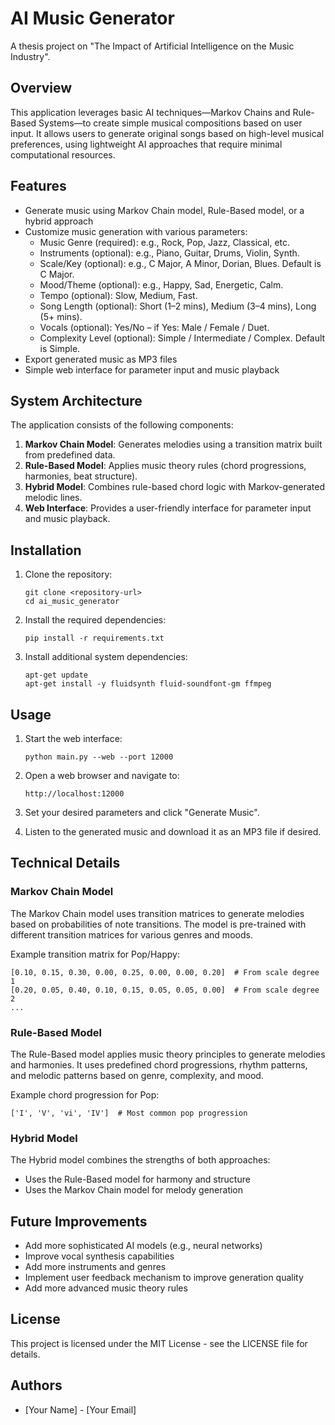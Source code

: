 # AI Music Generator

A thesis project on "The Impact of Artificial Intelligence on the Music Industry".

## Overview

This application leverages basic AI techniques—Markov Chains and Rule-Based Systems—to create simple musical compositions based on user input. It allows users to generate original songs based on high-level musical preferences, using lightweight AI approaches that require minimal computational resources.

## Features

- Generate music using Markov Chain model, Rule-Based model, or a hybrid approach
- Customize music generation with various parameters:
  - Music Genre (required): e.g., Rock, Pop, Jazz, Classical, etc.
  - Instruments (optional): e.g., Piano, Guitar, Drums, Violin, Synth.
  - Scale/Key (optional): e.g., C Major, A Minor, Dorian, Blues. Default is C Major.
  - Mood/Theme (optional): e.g., Happy, Sad, Energetic, Calm.
  - Tempo (optional): Slow, Medium, Fast.
  - Song Length (optional): Short (1–2 mins), Medium (3–4 mins), Long (5+ mins).
  - Vocals (optional): Yes/No – if Yes: Male / Female / Duet.
  - Complexity Level (optional): Simple / Intermediate / Complex. Default is Simple.
- Export generated music as MP3 files
- Simple web interface for parameter input and music playback

## System Architecture

The application consists of the following components:

1. **Markov Chain Model**: Generates melodies using a transition matrix built from predefined data.
2. **Rule-Based Model**: Applies music theory rules (chord progressions, harmonies, beat structure).
3. **Hybrid Model**: Combines rule-based chord logic with Markov-generated melodic lines.
4. **Web Interface**: Provides a user-friendly interface for parameter input and music playback.

## Installation

1. Clone the repository:
   ```
   git clone <repository-url>
   cd ai_music_generator
   ```

2. Install the required dependencies:
   ```
   pip install -r requirements.txt
   ```

3. Install additional system dependencies:
   ```
   apt-get update
   apt-get install -y fluidsynth fluid-soundfont-gm ffmpeg
   ```

## Usage

1. Start the web interface:
   ```
   python main.py --web --port 12000
   ```

2. Open a web browser and navigate to:
   ```
   http://localhost:12000
   ```

3. Set your desired parameters and click "Generate Music".

4. Listen to the generated music and download it as an MP3 file if desired.

## Technical Details

### Markov Chain Model

The Markov Chain model uses transition matrices to generate melodies based on probabilities of note transitions. The model is pre-trained with different transition matrices for various genres and moods.

Example transition matrix for Pop/Happy:
```
[0.10, 0.15, 0.30, 0.00, 0.25, 0.00, 0.00, 0.20]  # From scale degree 1
[0.20, 0.05, 0.40, 0.10, 0.15, 0.05, 0.05, 0.00]  # From scale degree 2
...
```

### Rule-Based Model

The Rule-Based model applies music theory principles to generate melodies and harmonies. It uses predefined chord progressions, rhythm patterns, and melodic patterns based on genre, complexity, and mood.

Example chord progression for Pop:
```
['I', 'V', 'vi', 'IV']  # Most common pop progression
```

### Hybrid Model

The Hybrid model combines the strengths of both approaches:
- Uses the Rule-Based model for harmony and structure
- Uses the Markov Chain model for melody generation

## Future Improvements

- Add more sophisticated AI models (e.g., neural networks)
- Improve vocal synthesis capabilities
- Add more instruments and genres
- Implement user feedback mechanism to improve generation quality
- Add more advanced music theory rules

## License

This project is licensed under the MIT License - see the LICENSE file for details.

## Authors

- [Your Name] - [Your Email]